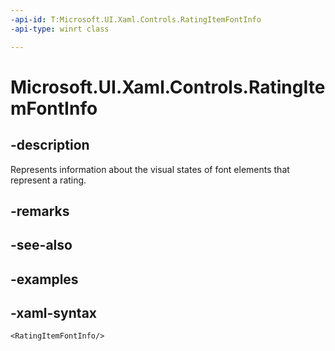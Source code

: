 ```yaml
---
-api-id: T:Microsoft.UI.Xaml.Controls.RatingItemFontInfo
-api-type: winrt class

---
```

<!-- Class syntax.
public class RatingItemFontInfo : RatingItemInfo, RatingItemInfo
-->

# Microsoft.UI.Xaml.Controls.RatingItemFontInfo


## -description

Represents information about the visual states of font elements that represent a rating.


## -remarks


## -see-also


## -examples


## -xaml-syntax

```xaml
<RatingItemFontInfo/>
```


